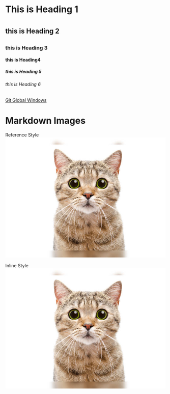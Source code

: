 # This is Heading 1 <h1>
## this is Heading 2 <h2>
### this is Heading 3
#### this is Heading4
##### this is Heading 5
###### this is Heading 6
  

[Git Global Windows ](https://www.theserverside.com/blog/Coffee-Talk-Java-News-Stories-and-Opinions/Where-system-global-and-local-Windows-Git-config-files-are-saved)


Markdown Images 
===============

Reference Style
![cat](https://github.com/mustafashakeel/projecta/blob/main/cat.jpeg "cat picture")

Inline Style 
![ Cat Image ](https://github.com/mustafashakeel/projecta/blob/main/cat.jpeg " Cat Picture")